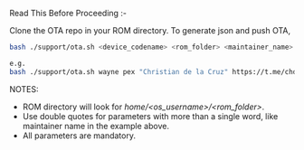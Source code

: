 Read This Before Proceeding :-

Clone the OTA repo in your ROM directory.
To generate json and push OTA,
```bash
bash ./support/ota.sh <device_codename> <rom_folder> <maintainer_name> <maintainer_url> <forum_url>

e.g.
bash ./support/ota.sh wayne pex "Christian de la Cruz" https://t.me/chdelacr https://forum.xda-developers.com/
```
NOTES:
- ROM directory will look for *home/<os_username>/<rom_folder>*.
- Use double quotes for parameters with more than a single word, like maintainer name in the example above.
- All parameters are mandatory.
